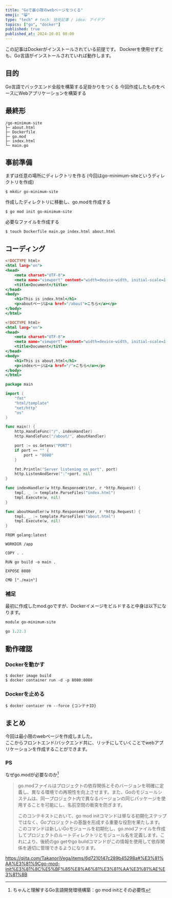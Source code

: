 ```yaml
---
title: "Goで最小限のwebページをつくる"
emoji: "😸"
type: "tech" # tech: 技術記事 / idea: アイデア
topics: ["go", "docker"]
published: true
published_at: 2024-10-01 08:00
---
```


この記事はDockerがインストールされている前提です。
Dockrerを使用せずとも、Go言語がインストールされていれば動作します。

## 目的
Go言語でバックエンド全般を構築する足掛かりをつくる
今回作成したものをベースにWebアプリケーションを構築する

## 最終形
```
/go-minimum-site
├─ about.html
├─ Dockerfile
├─ go.mod
├─ index.html
└─ main.go
```
## 事前準備
まずは任意の場所にディレクトリを作る
(今回はgo-minimum-siteというディレクトリを作成)
```
$ mkdir go-minimum-site
```

作成したディレクトリに移動し、go.modを作成する
```
$ go mod init go-minimum-site
```

必要なファイルを作成する
```
$ touch Dockerfile main.go index.html about.html
```

## コーディング
```html:index.html
<!DOCTYPE html>
<html lang="en">
<head>
    <meta charset="UTF-8">
    <meta name="viewport" content="width=device-width, initial-scale=1.0">
    <title>Document</title>
</head>
<body>
    <h1>This is index.html</h1>
    <p>aboutページは<a href="/about">こちら</a></p>
</body>
</html>
```

```html:about.html
<!DOCTYPE html>
<html lang="en">
<head>
    <meta charset="UTF-8">
    <meta name="viewport" content="width=device-width, initial-scale=1.0">
    <title>Document</title>
</head>
<body>
    <h1>This is about.html</h1>
    <p>indexページは<a href="/">こちら</a></p>
</body>
</html>
```

```go:main.go
package main

import (
    "fmt"
    "html/template"
    "net/http"
    "os"
)

func main() {
    http.HandleFunc("/", indexHandler)
    http.HandleFunc("/about/", aboutHandler)

    port := os.Getenv("PORT")
    if port == "" {
        port = "8080"
    }

    fmt.Println("Server listening on port", port)
    http.ListenAndServe(":"+port, nil)
}

func indexHandler(w http.ResponseWriter, r *http.Request) {
    tmpl, _ := template.ParseFiles("index.html")
    tmpl.Execute(w, nil)
}

func aboutHandler(w http.ResponseWriter, r *http.Request) {
    tmpl, _ := template.ParseFiles("about.html")
    tmpl.Execute(w, nil)
}
```

```docker:Dockerfile
FROM golang:latest

WORKDIR /app

COPY . .

RUN go build -o main .

EXPOSE 8080

CMD ["./main"]
```

### 補足
最初に作成したmod.goですが、Dockerイメージをビルドすると中身は以下になります。
```go:go.mod
module go-minimum-site

go 1.22.3
```

## 動作確認
### Dockerを動かす
```
$ docker image build
$ docker container run -d -p 8080:8080
```

### Dockerを止める
```
$ docker contaier rm --force {コンテナID}
```

## まとめ
今回は最小限のwebページを作成しました。  
ここからフロントエンド/バックエンド共に、リッチにしていくことでwebアプリケーションを作成することができます。  


### PS
なぜgo.modが必要なのか[^1]
>go.modファイルはプロジェクトの依存関係とそのバージョンを明確に定義し、異なる環境での再現性を向上させます。また、Goのモジュールシステムは、同一プロジェクト内で異なるバージョンの同じパッケージを使用することを可能にし、名前空間の衝突を防ぎます。
>
>このコンテキストにおいて、go mod initコマンドは単なる初期化ステップではなく、Goプロジェクトの基盤を形成する重要な役割を果たします。このコマンドは新しいGoモジュールを初期化し、go.modファイルを作成してプロジェクトのルートディレクトリとモジュール名を定義します。これにより、後続のgo getやgo buildコマンドがこの情報を使用して依存関係を適切に管理できるようになります。

https://qiita.com/TakanoriVega/items/6d7210147c289b45298a#%E3%81%AA%E3%81%9Cgo-mod-init%E3%81%8C%E5%BF%85%E8%A6%81%E3%81%AA%E3%81%AE%E3%81%8B

[^1]: ちゃんと理解するGo言語開発環境構築：go mod initとその必要性
